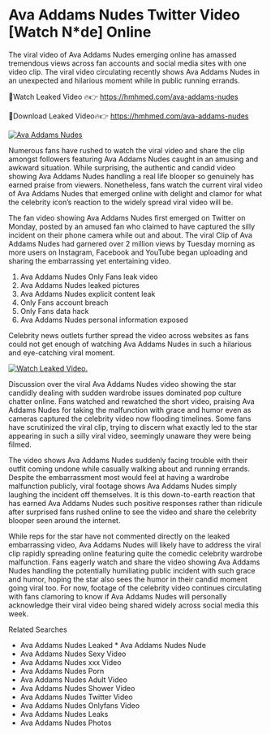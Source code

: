 ﻿# Ava Addams Nudes Twitter Video [Watch N*de] Online

The viral video of ﻿Ava Addams Nudes emerging online has amassed tremendous views across fan accounts and social media sites with one video clip. The viral video circulating recently shows ﻿Ava Addams Nudes in an unexpected and hilarious moment while in public running errands. 

🔴Watch Leaked Video 🔥👉  https://hmhmed.com/ava-addams-nudes 

🔴Download Leaked Video🔥👉  https://hmhmed.com/ava-addams-nudes 

[![Ava Addams Nudes](https://i.imgur.com/dJHk4Zq.gif)](https://hmhmed.com/ava-addams-nudes)

Numerous fans have rushed to watch the viral video and share the clip amongst followers featuring ﻿Ava Addams Nudes caught in an amusing and awkward situation. While surprising, the authentic and candid video showing ﻿Ava Addams Nudes handling a real life blooper so genuinely has earned praise from viewers. Nonetheless, fans watch the current viral video of ﻿Ava Addams Nudes that emerged online with delight and clamor for what the celebrity icon’s reaction to the widely spread viral video will be.

The fan video showing ﻿Ava Addams Nudes first emerged on Twitter on Monday, posted by an amused fan who claimed to have captured the silly incident on their phone camera while out and about. The viral Clip of ﻿Ava Addams Nudes had garnered over 2 million views by Tuesday morning as more users on Instagram, Facebook and YouTube began uploading and sharing the embarrassing yet entertaining video. 

1. ﻿Ava Addams Nudes Only Fans leak video
2. ﻿Ava Addams Nudes leaked pictures
3. ﻿Ava Addams Nudes explicit content leak
4. Only Fans account breach
5. Only Fans data hack
6. ﻿Ava Addams Nudes personal information exposed

Celebrity news outlets further spread the video across websites as fans could not get enough of watching ﻿Ava Addams Nudes in such a hilarious and eye-catching viral moment. 

[![Watch Leaked Video.](https://miro.medium.com/v2/resize:fit:828/format:webp/1*cilzJN44JGOrTw9NJCrNHA.gif "Watch Leaked Video")](https://hmhmed.com/ava-addams-nudes)

Discussion over the viral ﻿Ava Addams Nudes video showing the star candidly dealing with sudden wardrobe issues dominated pop culture chatter online. Fans watched and rewatched the short video, praising ﻿Ava Addams Nudes for taking the malfunction with grace and humor even as cameras captured the celebrity video now flooding timelines. Some fans have scrutinized the viral clip, trying to discern what exactly led to the star appearing in such a silly viral video, seemingly unaware they were being filmed.

The video shows ﻿Ava Addams Nudes suddenly facing trouble with their outfit coming undone while casually walking about and running errands. Despite the embarrassment most would feel at having a wardrobe malfunction publicly, viral footage shows ﻿Ava Addams Nudes simply laughing the incident off themselves. It is this down-to-earth reaction that has earned ﻿Ava Addams Nudes such positive responses rather than ridicule after surprised fans rushed online to see the video and share the celebrity blooper seen around the internet.  

While reps for the star have not commented directly on the leaked embarrassing video, ﻿Ava Addams Nudes will likely have to address the viral clip rapidly spreading online featuring quite the comedic celebrity wardrobe malfunction. Fans eagerly watch and share the video showing ﻿Ava Addams Nudes handling the potentially humiliating public incident with such grace and humor, hoping the star also sees the humor in their candid moment going viral too. For now, footage of the celebrity video continues circulating with fans clamoring to know if ﻿Ava Addams Nudes will personally acknowledge their viral video being shared widely across social media this week.

Related Searches
* ﻿Ava Addams Nudes Leaked
﻿* Ava Addams Nudes Nude
* ﻿Ava Addams Nudes Sexy Video
* ﻿Ava Addams Nudes xxx Video
* ﻿Ava Addams Nudes Porn
* ﻿Ava Addams Nudes Adult Video
* ﻿Ava Addams Nudes Shower Video
* ﻿Ava Addams Nudes Twitter Video
* ﻿Ava Addams Nudes Onlyfans Video
* ﻿Ava Addams Nudes Leaks
* ﻿Ava Addams Nudes Photos